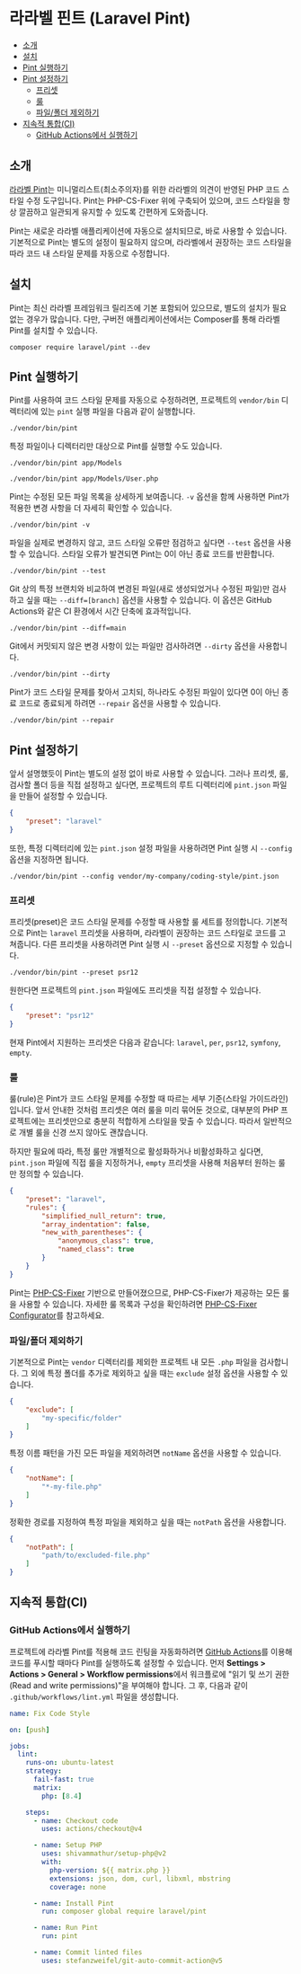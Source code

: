 # 라라벨 핀트 (Laravel Pint)

- [소개](#introduction)
- [설치](#installation)
- [Pint 실행하기](#running-pint)
- [Pint 설정하기](#configuring-pint)
    - [프리셋](#presets)
    - [룰](#rules)
    - [파일/폴더 제외하기](#excluding-files-or-folders)
- [지속적 통합(CI)](#continuous-integration)
    - [GitHub Actions에서 실행하기](#running-tests-on-github-actions)

<a name="introduction"></a>
## 소개

[라라벨 Pint](https://github.com/laravel/pint)는 미니멀리스트(최소주의자)를 위한 라라벨의 의견이 반영된 PHP 코드 스타일 수정 도구입니다. Pint는 PHP-CS-Fixer 위에 구축되어 있으며, 코드 스타일을 항상 깔끔하고 일관되게 유지할 수 있도록 간편하게 도와줍니다.

Pint는 새로운 라라벨 애플리케이션에 자동으로 설치되므로, 바로 사용할 수 있습니다. 기본적으로 Pint는 별도의 설정이 필요하지 않으며, 라라벨에서 권장하는 코드 스타일을 따라 코드 내 스타일 문제를 자동으로 수정합니다.

<a name="installation"></a>
## 설치

Pint는 최신 라라벨 프레임워크 릴리즈에 기본 포함되어 있으므로, 별도의 설치가 필요 없는 경우가 많습니다. 다만, 구버전 애플리케이션에서는 Composer를 통해 라라벨 Pint를 설치할 수 있습니다.

```shell
composer require laravel/pint --dev
```

<a name="running-pint"></a>
## Pint 실행하기

Pint를 사용하여 코드 스타일 문제를 자동으로 수정하려면, 프로젝트의 `vendor/bin` 디렉터리에 있는 `pint` 실행 파일을 다음과 같이 실행합니다.

```shell
./vendor/bin/pint
```

특정 파일이나 디렉터리만 대상으로 Pint를 실행할 수도 있습니다.

```shell
./vendor/bin/pint app/Models

./vendor/bin/pint app/Models/User.php
```

Pint는 수정된 모든 파일 목록을 상세하게 보여줍니다. `-v` 옵션을 함께 사용하면 Pint가 적용한 변경 사항을 더 자세히 확인할 수 있습니다.

```shell
./vendor/bin/pint -v
```

파일을 실제로 변경하지 않고, 코드 스타일 오류만 점검하고 싶다면 `--test` 옵션을 사용할 수 있습니다. 스타일 오류가 발견되면 Pint는 0이 아닌 종료 코드를 반환합니다.

```shell
./vendor/bin/pint --test
```

Git 상의 특정 브랜치와 비교하여 변경된 파일(새로 생성되었거나 수정된 파일)만 검사하고 싶을 때는 `--diff=[branch]` 옵션을 사용할 수 있습니다. 이 옵션은 GitHub Actions와 같은 CI 환경에서 시간 단축에 효과적입니다.

```shell
./vendor/bin/pint --diff=main
```

Git에서 커밋되지 않은 변경 사항이 있는 파일만 검사하려면 `--dirty` 옵션을 사용합니다.

```shell
./vendor/bin/pint --dirty
```

Pint가 코드 스타일 문제를 찾아서 고치되, 하나라도 수정된 파일이 있다면 0이 아닌 종료 코드로 종료되게 하려면 `--repair` 옵션을 사용할 수 있습니다.

```shell
./vendor/bin/pint --repair
```

<a name="configuring-pint"></a>
## Pint 설정하기

앞서 설명했듯이 Pint는 별도의 설정 없이 바로 사용할 수 있습니다. 그러나 프리셋, 룰, 검사할 폴더 등을 직접 설정하고 싶다면, 프로젝트의 루트 디렉터리에 `pint.json` 파일을 만들어 설정할 수 있습니다.

```json
{
    "preset": "laravel"
}
```

또한, 특정 디렉터리에 있는 `pint.json` 설정 파일을 사용하려면 Pint 실행 시 `--config` 옵션을 지정하면 됩니다.

```shell
./vendor/bin/pint --config vendor/my-company/coding-style/pint.json
```

<a name="presets"></a>
### 프리셋

프리셋(preset)은 코드 스타일 문제를 수정할 때 사용할 룰 세트를 정의합니다. 기본적으로 Pint는 `laravel` 프리셋을 사용하며, 라라벨이 권장하는 코드 스타일로 코드를 고쳐줍니다. 다른 프리셋을 사용하려면 Pint 실행 시 `--preset` 옵션으로 지정할 수 있습니다.

```shell
./vendor/bin/pint --preset psr12
```

원한다면 프로젝트의 `pint.json` 파일에도 프리셋을 직접 설정할 수 있습니다.

```json
{
    "preset": "psr12"
}
```

현재 Pint에서 지원하는 프리셋은 다음과 같습니다: `laravel`, `per`, `psr12`, `symfony`, `empty`.

<a name="rules"></a>
### 룰

룰(rule)은 Pint가 코드 스타일 문제를 수정할 때 따르는 세부 기준(스타일 가이드라인)입니다. 앞서 안내한 것처럼 프리셋은 여러 룰을 미리 묶어둔 것으로, 대부분의 PHP 프로젝트에는 프리셋만으로 충분히 적합하게 스타일을 맞출 수 있습니다. 따라서 일반적으로 개별 룰을 신경 쓰지 않아도 괜찮습니다.

하지만 필요에 따라, 특정 룰만 개별적으로 활성화하거나 비활성화하고 싶다면, `pint.json` 파일에 직접 룰을 지정하거나, `empty` 프리셋을 사용해 처음부터 원하는 룰만 정의할 수 있습니다.

```json
{
    "preset": "laravel",
    "rules": {
        "simplified_null_return": true,
        "array_indentation": false,
        "new_with_parentheses": {
            "anonymous_class": true,
            "named_class": true
        }
    }
}
```

Pint는 [PHP-CS-Fixer](https://github.com/FriendsOfPHP/PHP-CS-Fixer) 기반으로 만들어졌으므로, PHP-CS-Fixer가 제공하는 모든 룰을 사용할 수 있습니다. 자세한 룰 목록과 구성을 확인하려면 [PHP-CS-Fixer Configurator](https://mlocati.github.io/php-cs-fixer-configurator)를 참고하세요.

<a name="excluding-files-or-folders"></a>
### 파일/폴더 제외하기

기본적으로 Pint는 `vendor` 디렉터리를 제외한 프로젝트 내 모든 `.php` 파일을 검사합니다. 그 외에 특정 폴더를 추가로 제외하고 싶을 때는 `exclude` 설정 옵션을 사용할 수 있습니다.

```json
{
    "exclude": [
        "my-specific/folder"
    ]
}
```

특정 이름 패턴을 가진 모든 파일을 제외하려면 `notName` 옵션을 사용할 수 있습니다.

```json
{
    "notName": [
        "*-my-file.php"
    ]
}
```

정확한 경로를 지정하여 특정 파일을 제외하고 싶을 때는 `notPath` 옵션을 사용합니다.

```json
{
    "notPath": [
        "path/to/excluded-file.php"
    ]
}
```

<a name="continuous-integration"></a>
## 지속적 통합(CI)

<a name="running-tests-on-github-actions"></a>
### GitHub Actions에서 실행하기

프로젝트에 라라벨 Pint를 적용해 코드 린팅을 자동화하려면 [GitHub Actions](https://github.com/features/actions)를 이용해 코드를 푸시할 때마다 Pint를 실행하도록 설정할 수 있습니다. 먼저 **Settings > Actions > General > Workflow permissions**에서 워크플로에 "읽기 및 쓰기 권한(Read and write permissions)"을 부여해야 합니다. 그 후, 다음과 같이 `.github/workflows/lint.yml` 파일을 생성합니다.

```yaml
name: Fix Code Style

on: [push]

jobs:
  lint:
    runs-on: ubuntu-latest
    strategy:
      fail-fast: true
      matrix:
        php: [8.4]

    steps:
      - name: Checkout code
        uses: actions/checkout@v4

      - name: Setup PHP
        uses: shivammathur/setup-php@v2
        with:
          php-version: ${{ matrix.php }}
          extensions: json, dom, curl, libxml, mbstring
          coverage: none

      - name: Install Pint
        run: composer global require laravel/pint

      - name: Run Pint
        run: pint

      - name: Commit linted files
        uses: stefanzweifel/git-auto-commit-action@v5
```
